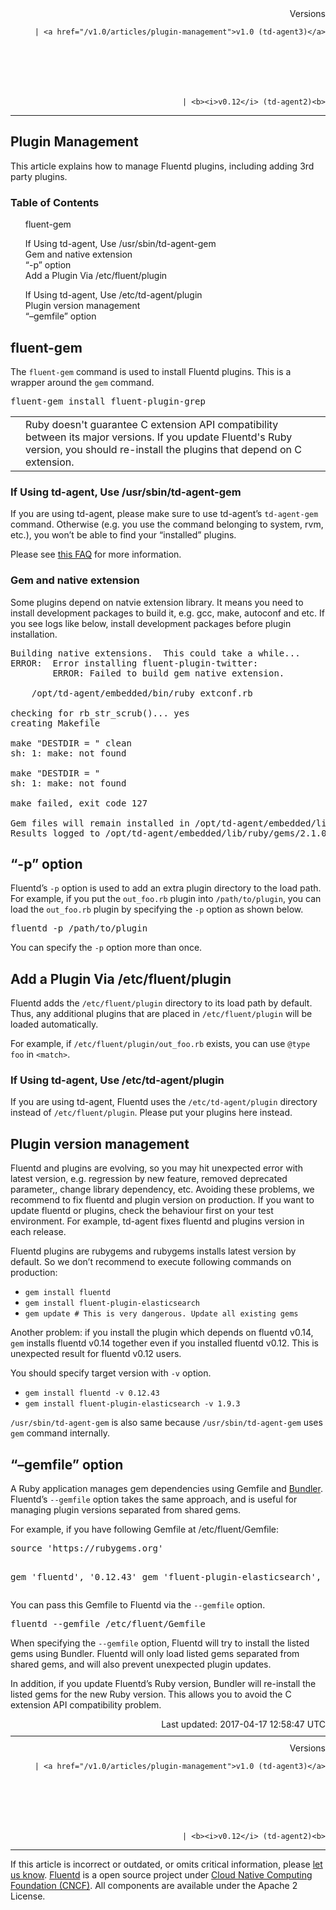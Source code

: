 <article>
<div style="text-align:right">
<div style="text-align:right">
Versions 
  
    
    | <a href="/v1.0/articles/plugin-management">v1.0 (td-agent3)</a>
    
  

  

  
    
    | <b><i>v0.12</i> (td-agent2)<b>
</b></b>
</div>
</div>
<hr size="1" style="margin-top: 10px; margin-bottom: 10px; color: rgba(0, 0, 0, .15);"/>
<hgroup>
<h1>Plugin Management</h1>
</hgroup>
<p>This article explains how to manage Fluentd plugins, including adding 3rd party plugins.</p>
<a name="fluent-gem"></a>
<section id="table-of-contents"><h3>Table of Contents</h3>
<ul id="toc">
<li class="toc-item"><a href="#fluent-gem">fluent-gem</a></li>
<ul class="sub-toc">
<li class="sub-toc-item"><a href="#if-using-td-agent,-use-/usr/sbin/td-agent-gem">If Using td-agent, Use /usr/sbin/td-agent-gem</a></li>
<li class="sub-toc-item"><a href="#gem-and-native-extension">Gem and native extension</a></li>
</ul>
<li class="toc-item"><a href="#%E2%80%9C-p%E2%80%9D-option">“-p” option</a></li>
<li class="toc-item"><a href="#add-a-plugin-via-/etc/fluent/plugin">Add a Plugin Via /etc/fluent/plugin</a></li>
<ul class="sub-toc">
<li class="sub-toc-item"><a href="#if-using-td-agent,-use-/etc/td-agent/plugin">If Using td-agent, Use /etc/td-agent/plugin</a></li>
</ul>
<li class="toc-item"><a href="#plugin-version-management">Plugin version management</a></li>
<li class="toc-item"><a href="#%E2%80%9C%E2%80%93gemfile%E2%80%9D-option">“–gemfile” option</a></li>
</ul>
</section>
<h2>fluent-gem</h2>
<p>The <code>fluent-gem</code> command is used to install Fluentd plugins. This is a wrapper around the <code>gem</code> command.</p>
<pre class="CodeRay"><span class="string">fluent-gem install fluent-plugin-grep
</span></pre>
<table class="note">
<td class="icon"></td>
<td class="content">Ruby doesn't guarantee C extension API compatibility between its major versions. If you update Fluentd's Ruby version, you should re-install the plugins that depend on C extension.</td>
</table>
<a name="if-using-td-agent,-use-/usr/sbin/td-agent-gem"></a><h3>If Using td-agent, Use /usr/sbin/td-agent-gem</h3>
<p>If you are using td-agent, please make sure to use td-agent’s <code>td-agent-gem</code> command. Otherwise (e.g. you use the command belonging to system, rvm, etc.), you won’t be able to find your “installed” plugins.</p>
<p>Please see <a href="/articles/faq#i-installed-td-agent-and-want-to-add-custom-plugins-how-do-i-do-it">this FAQ</a> for more information.</p>
<a name="gem-and-native-extension"></a><h3>Gem and native extension</h3>
<p>Some plugins depend on natvie extension library. It means you need to install development packages to build it, e.g. gcc, make, autoconf and etc.
If you see logs like below, install development packages before plugin installation.</p>
<pre class="CodeRay"><span class="string">Building native extensions.  This could take a while...
</span><span class="string">ERROR:  Error installing fluent-plugin-twitter:
</span><span class="string">        ERROR: Failed to build gem native extension.
</span><span class="string">
</span><span class="string">    /opt/td-agent/embedded/bin/ruby extconf.rb
</span><span class="string">
</span><span class="string">checking for rb_str_scrub()... yes
</span><span class="string">creating Makefile
</span><span class="string">
</span><span class="string">make "DESTDIR = " clean
</span><span class="string">sh: 1: make: not found
</span><span class="string">
</span><span class="string">make "DESTDIR = "
</span><span class="string">sh: 1: make: not found
</span><span class="string">
</span><span class="string">make failed, exit code 127
</span><span class="string">
</span><span class="string">Gem files will remain installed in /opt/td-agent/embedded/lib/ruby/gems/2.1.0/gems/string-scrub-0.0.3 for inspection.
</span><span class="string">Results logged to /opt/td-agent/embedded/lib/ruby/gems/2.1.0/extensions/x86_64-linux/2.1.0/string-scrub-0.0.3/gem_make.out
</span></pre>
<a name="%E2%80%9C-p%E2%80%9D-option"></a><h2>“-p” option</h2>
<p>Fluentd’s <code>-p</code> option is used to add an extra plugin directory to the load path. For example,
if you put the <code>out_foo.rb</code> plugin into <code>/path/to/plugin</code>, you can load the <code>out_foo.rb</code> plugin by specifying the <code>-p</code> option as shown below.</p>
<pre class="CodeRay"><span class="string">fluentd -p /path/to/plugin
</span></pre>
<p>You can specify the <code>-p</code> option more than once.</p>
<a name="add-a-plugin-via-/etc/fluent/plugin"></a><h2>Add a Plugin Via /etc/fluent/plugin</h2>
<p>Fluentd adds the <code>/etc/fluent/plugin</code> directory to its load path by default. Thus, any additional plugins that are placed in <code>/etc/fluent/plugin</code> will be loaded automatically.</p>
<p>For example, if <code>/etc/fluent/plugin/out_foo.rb</code> exists, you can use <code>@type foo</code> in <code>&lt;match&gt;</code>.</p>
<a name="if-using-td-agent,-use-/etc/td-agent/plugin"></a><h3>If Using td-agent, Use /etc/td-agent/plugin</h3>
<p>If you are using td-agent, Fluentd uses the <code>/etc/td-agent/plugin</code> directory instead of <code>/etc/fluent/plugin</code>. Please put your plugins here instead.</p>
<a name="plugin-version-management"></a><h2>Plugin version management</h2>
<p>Fluentd and plugins are evolving, so you may hit unexpected error with latest version, e.g. regression by new feature, removed deprecated parameter,, change library dependency, etc.
Avoiding these problems, we recommend to fix fluentd and plugin version on production. If you want to update fluentd or plugins, check the behaviour first on your test environment.
For example, td-agent fixes fluentd and plugins version in each release.</p>
<p>Fluentd plugins are rubygems and rubygems installs latest version by default. So we don’t recommend to execute following commands on production:</p>
<ul>
<li><code>gem install fluentd</code></li>
<li><code>gem install fluent-plugin-elasticsearch</code></li>
<li><code>gem update # This is very dangerous. Update all existing gems</code></li>
</ul>
<p>Another problem: if you install the plugin which depends on fluentd v0.14, <code>gem</code> installs fluentd v0.14 together even if you installed fluentd v0.12.
This is unexpected result for fluentd v0.12 users.</p>
<p>You should specify target version with <code>-v</code> option.</p>
<ul>
<li><code>gem install fluentd -v 0.12.43</code></li>
<li><code>gem install fluent-plugin-elasticsearch -v 1.9.3</code></li>
</ul>
<p><code>/usr/sbin/td-agent-gem</code> is also same because <code>/usr/sbin/td-agent-gem</code> uses <code>gem</code> command internally.</p>
<a name="%E2%80%9C%E2%80%93gemfile%E2%80%9D-option"></a><h2>“–gemfile” option</h2>
<p>A Ruby application manages gem dependencies using Gemfile and <a href="http://bundler.io/">Bundler</a>. Fluentd’s <code>--gemfile</code> option takes the same approach, and is useful for managing plugin versions separated from shared gems.</p>
<p>For example, if you have following Gemfile at /etc/fluent/Gemfile:</p>
<pre class="CodeRay">source 'https://rubygems.org'

gem 'fluentd', '0.12.43'
gem 'fluent-plugin-elasticsearch', '1.9.3'
</pre>
<p>You can pass this Gemfile to Fluentd via the <code>--gemfile</code> option.</p>
<pre class="CodeRay"><span class="string">fluentd --gemfile /etc/fluent/Gemfile
</span></pre>
<p>When specifying the <code>--gemfile</code> option, Fluentd will try to install the listed gems using Bundler.
Fluentd will only load listed gems separated from shared gems, and will also prevent unexpected plugin updates.</p>
<p>In addition, if you update Fluentd’s Ruby version, Bundler will re-install the listed gems for the new Ruby version.
This allows you to avoid the C extension API compatibility problem.</p>
<div style="text-align:right">
  Last updated: 2017-04-17 12:58:47 UTC
  </div>
<hr size="1" style="margin-top: 10px; margin-bottom: 10px; color: rgba(0, 0, 0, .15);"/>
<div style="text-align:right">
Versions 
  
    
    | <a href="/v1.0/articles/plugin-management">v1.0 (td-agent3)</a>
    
  

  

  
    
    | <b><i>v0.12</i> (td-agent2)<b>
</b></b>
</div>
<hr size="1" style="margin-top: 10px; margin-bottom: 10px; color: rgba(0, 0, 0, .15);"/>
<p>
    If this article is incorrect or outdated, or omits critical information, please <a href="https://github.com/fluent/fluentd-docs/issues?state=open">let us know</a>. <a href="http://www.fluentd.org/">Fluentd</a> is a  open source project under <a href="https://cncf.io/">Cloud Native Computing Foundation (CNCF)</a>. All components are available under the Apache 2 License.
  </p>
</article>